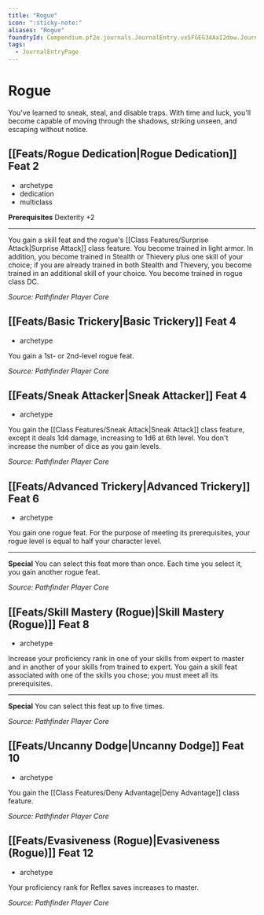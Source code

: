 ```yaml
---
title: "Rogue"
icon: ":sticky-note:"
aliases: "Rogue"
foundryId: Compendium.pf2e.journals.JournalEntry.vx5FGEG34AxI2dow.JournalEntryPage.kVC4kgYKbhqPsaDt
tags:
  - JournalEntryPage
---
```


# Rogue
You've learned to sneak, steal, and disable traps. With time and luck, you'll become capable of moving through the shadows, striking unseen, and escaping without notice.

## [[Feats/Rogue Dedication|Rogue Dedication]] Feat 2

*   archetype
*   dedication
*   multiclass

**Prerequisites** Dexterity +2

* * *

You gain a skill feat and the rogue's [[Class Features/Surprise Attack|Surprise Attack]] class feature. You become trained in light armor. In addition, you become trained in Stealth or Thievery plus one skill of your choice; if you are already trained in both Stealth and Thievery, you become trained in an additional skill of your choice. You become trained in rogue class DC.

_Source: Pathfinder Player Core_

## [[Feats/Basic Trickery|Basic Trickery]] Feat 4

*   archetype

You gain a 1st- or 2nd-level rogue feat.

_Source: Pathfinder Player Core_

## [[Feats/Sneak Attacker|Sneak Attacker]] Feat 4

*   archetype

You gain the [[Class Features/Sneak Attack|Sneak Attack]] class feature, except it deals 1d4 damage, increasing to 1d6 at 6th level. You don't increase the number of dice as you gain levels.

_Source: Pathfinder Player Core_

## [[Feats/Advanced Trickery|Advanced Trickery]] Feat 6

*   archetype

You gain one rogue feat. For the purpose of meeting its prerequisites, your rogue level is equal to half your character level.

* * *

**Special** You can select this feat more than once. Each time you select it, you gain another rogue feat.

_Source: Pathfinder Player Core_

## [[Feats/Skill Mastery (Rogue)|Skill Mastery (Rogue)]] Feat 8

*   archetype

Increase your proficiency rank in one of your skills from expert to master and in another of your skills from trained to expert. You gain a skill feat associated with one of the skills you chose; you must meet all its prerequisites.

* * *

**Special** You can select this feat up to five times.

_Source: Pathfinder Player Core_

## [[Feats/Uncanny Dodge|Uncanny Dodge]] Feat 10

*   archetype

You gain the [[Class Features/Deny Advantage|Deny Advantage]] class feature.

_Source: Pathfinder Player Core_

## [[Feats/Evasiveness (Rogue)|Evasiveness (Rogue)]] Feat 12

*   archetype

Your proficiency rank for Reflex saves increases to master.

_Source: Pathfinder Player Core_